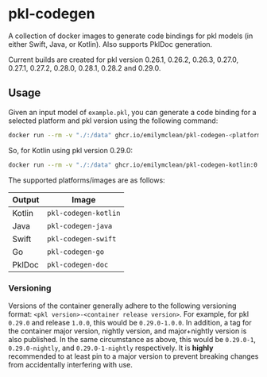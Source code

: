 # pkl-codegen
A collection of docker images to generate code bindings for pkl models (in either Swift, Java, or Kotlin). Also supports PklDoc generation.

Current builds are created for pkl version 0.26.1, 0.26.2, 0.26.3, 0.27.0, 0.27.1, 0.27.2, 0.28.0, 0.28.1, 0.28.2 and 0.29.0.

## Usage
Given an input model of `example.pkl`, you can generate a code binding for a selected platform and pkl version using the following command:

```sh
docker run --rm -v "./:/data" ghcr.io/emilymclean/pkl-codegen-<platform>:<version> /data/example.pkl -o /data/java
```

So, for Kotlin using pkl version 0.29.0:

```sh
docker run --rm -v "./:/data" ghcr.io/emilymclean/pkl-codegen-kotlin:0.29.0 /data/example.pkl -o /data/java
```

The supported platforms/images are as follows:

| Output 	| Image                	|
|--------	|----------------------	|
| Kotlin 	| `pkl-codegen-kotlin` 	|
| Java   	| `pkl-codegen-java`   	|
| Swift  	| `pkl-codegen-swift`  	|
| Go      	| `pkl-codegen-go`  	|
| PklDoc 	| `pkl-codegen-doc`    	|

### Versioning
Versions of the container generally adhere to the following versioning format: `<pkl version>-<container release version>`. For example, for pkl `0.29.0` and release `1.0.0`, this would be `0.29.0-1.0.0`. In addition, a tag for the container major version, nightly version, and major+nightly version is also published. In the same circumstance as above, this would be `0.29.0-1`, `0.29.0-nightly`, and `0.29.0-1-nightly` respectively. It is **highly** recommended to at least pin to a major version to prevent breaking changes from accidentally interfering with use. 
